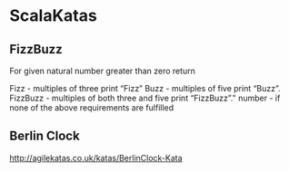 # ScalaKatas

## FizzBuzz
For given natural number greater than zero return

Fizz - multiples of three print “Fizz”
Buzz - multiples of five print “Buzz”.
FizzBuzz -  multiples of both three and five print “FizzBuzz”."
number - if none of the above requirements are fulfilled

## Berlin Clock
http://agilekatas.co.uk/katas/BerlinClock-Kata